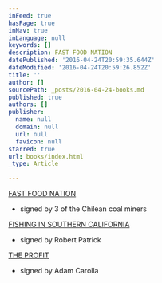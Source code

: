 ```yaml
---
inFeed: true
hasPage: true
inNav: true
inLanguage: null
keywords: []
description: FAST FOOD NATION
datePublished: '2016-04-24T20:59:35.644Z'
dateModified: '2016-04-24T20:59:26.852Z'
title: ''
author: []
sourcePath: _posts/2016-04-24-books.md
published: true
authors: []
publisher:
  name: null
  domain: null
  url: null
  favicon: null
starred: true
url: books/index.html
_type: Article

---
```

[FAST FOOD NATION][0]

* signed by 3 of the Chilean coal miners

[FISHING IN SOUTHERN CALIFORNIA][1]

* signed by Robert Patrick

[THE PROFIT][2]

* signed by Adam Carolla

[0]: https://thegrid.ai/books-signed-by-people-who-didn-t-write-them/fast-food-nation/
[1]: https://thegrid.ai/books-signed-by-people-who-didn-t-write-them/fishing-in-southern-california/
[2]: https://thegrid.ai/books-signed-by-people-who-didn-t-write-them/the-prophet/